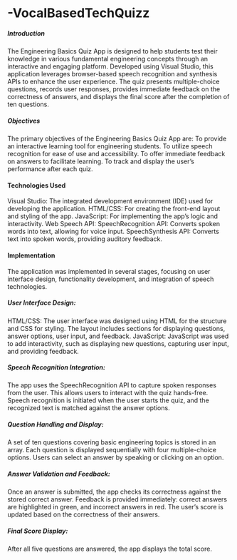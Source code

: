 # -VocalBasedTechQuizz


 ##### Introduction

The Engineering Basics Quiz App is designed to help students test their knowledge in various fundamental engineering concepts through an interactive and engaging platform. Developed using Visual Studio, this application leverages browser-based speech recognition and synthesis APIs to enhance the user experience. The quiz presents multiple-choice questions, records user responses, provides immediate feedback on the correctness of answers, and displays the final score after the completion of ten questions.


##### Objectives
The primary objectives of the Engineering Basics Quiz App are:
To provide an interactive learning tool for engineering students.
To utilize speech recognition for ease of use and accessibility.
To offer immediate feedback on answers to facilitate learning.
To track and display the user’s performance after each quiz.

#### Technologies Used
Visual Studio: The integrated development environment (IDE) used for developing the application.
HTML/CSS: For creating the front-end layout and styling of the app.
JavaScript: For implementing the app’s logic and interactivity.
Web Speech API:
SpeechRecognition API: Converts spoken words into text, allowing for voice input.
SpeechSynthesis API: Converts text into spoken words, providing auditory feedback.

#### Implementation
The application was implemented in several stages, focusing on user interface design, functionality development, and integration of speech technologies.

##### User Interface Design:
HTML/CSS: The user interface was designed using HTML for the structure and CSS for styling. The layout includes sections for displaying questions, answer options, user input, and feedback.
JavaScript: JavaScript was used to add interactivity, such as displaying new questions, capturing user input, and providing feedback.

##### Speech Recognition Integration:
The app uses the SpeechRecognition API to capture spoken responses from the user. This allows users to interact with the quiz hands-free.
Speech recognition is initiated when the user starts the quiz, and the recognized text is matched against the answer options.

##### Question Handling and Display:
A set of ten questions covering basic engineering topics is stored in an array.
Each question is displayed sequentially with four multiple-choice options.
Users can select an answer by speaking or clicking on an option.
##### Answer Validation and Feedback:
Once an answer is submitted, the app checks its correctness against the stored correct answer.
Feedback is provided immediately: correct answers are highlighted in green, and incorrect answers in red.
The user’s score is updated based on the correctness of their answers.
##### Final Score Display:
After all five questions are answered, the app displays the total score.








